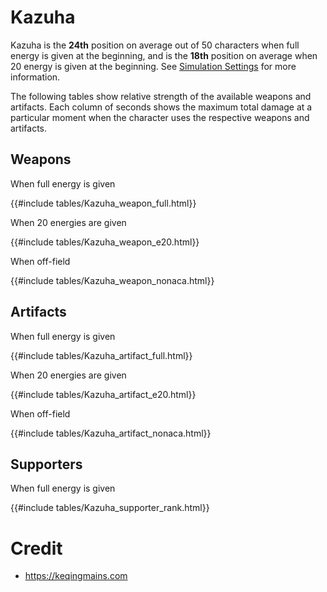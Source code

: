 # Kazuha

Kazuha is the **24th** position on average out of 50
characters when full energy is given at the beginning, and is the
**18th** position on average when 20 energy is given at the
beginning. See [Simulation Settings](./simulation_settings.md) for more
information.

The following tables show relative strength of the available weapons and
artifacts. Each column of seconds shows the maximum total damage at a
particular moment when the character uses the respective weapons and
artifacts.

## Weapons

When full energy is given

{{#include tables/Kazuha_weapon_full.html}}

When 20 energies are given

{{#include tables/Kazuha_weapon_e20.html}}

When off-field

{{#include tables/Kazuha_weapon_nonaca.html}}

## Artifacts

When full energy is given

{{#include tables/Kazuha_artifact_full.html}}

When 20 energies are given

{{#include tables/Kazuha_artifact_e20.html}}

When off-field

{{#include tables/Kazuha_artifact_nonaca.html}}

## Supporters

When full energy is given

{{#include tables/Kazuha_supporter_rank.html}}

# Credit

- <https://keqingmains.com>
